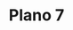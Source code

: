 ---
Numero: 75
title: Plano 7
Autor: Mordecai Roshwald
Co-autor: 
Ano-de-Publicacao: 1963
Titulo-original: Level Seven
Tradutor: Alfredo Augusto Margarido
Co-tradutor: 
Ano-de-edicao: 1959
alias: Mordecai-Roshwald
Autor2-alias: 
Tradutor1-alias: Alfredo-Augusto-Margarido
Tradutor2-alias: 
Titulo-link: 75-Plano-7
Capa: Lima de Freitas
pags: 218
Capa-link: Lima-de-Freitas
---